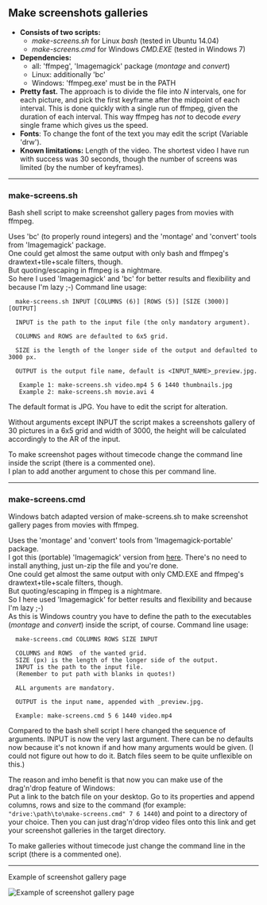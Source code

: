 ## Make screenshots galleries
- __Consists of two scripts:__  
  - *make-screens.sh* for Linux *bash* (tested in Ubuntu 14.04)
  - *make-screens.cmd* for Windows *CMD.EXE* (tested in Windows 7)  
- __Dependencies:__  
  - all: 'ffmpeg', 'Imagemagick' package (*montage* and *convert*) 
  - Linux: additionally 'bc'  
  - Windows: 'ffmpeg.exe' must be in the PATH
- __Pretty fast.__ The approach is to divide the file into *N* intervals, one for each picture, and pick the first keyframe after the midpoint of each interval. This is done quickly with a single run of ffmpeg, given the duration of each interval. This way ffmpeg has *not* to decode *every* single frame which gives us the speed.  
- __Fonts__: To change the font of the text you may edit the script (Variable 'drw').
- __Known limitations:__ Length of the video. The shortest video I have run with success was 30 seconds, though the number of screens was limited (by the number of keyframes).  

---  

### make-screens.sh
Bash shell script to make screenshot gallery pages from movies with ffmpeg.  

Uses 'bc' (to properly round integers) and the 'montage' and 'convert' tools from 'Imagemagick' package.  
One could get almost the same output with only bash and ffmpeg's drawtext+tile+scale filters, though.  
But quoting/escaping in ffmpeg is a nightmare.  
So here I used 'Imagemagick' and 'bc' for better results and flexibility and because I'm lazy ;-)
Command line usage: 
~~~
  make-screens.sh INPUT [COLUMNS (6)] [ROWS (5)] [SIZE (3000)] [OUTPUT]

  INPUT is the path to the input file (the only mandatory argument).

  COLUMNS and ROWS are defaulted to 6x5 grid.

  SIZE is the length of the longer side of the output and defaulted to 3000 px.

  OUTPUT is the output file name, default is <INPUT_NAME>_preview.jpg.

   Example 1: make-screens.sh video.mp4 5 6 1440 thumbnails.jpg
   Example 2: make-screens.sh movie.avi 4
~~~
The default format is JPG. You have to edit the script for alteration.  

Without arguments except INPUT the script makes a screenshots gallery of 30 pictures in a 6x5 grid and width of 3000, the height will be calculated accordingly to the AR of the input.

To make screenshot pages without timecode change the command line inside the script (there is a commented one).  
I plan to add another argument to chose this per command line.

---  

### make-screens.cmd
Windows batch adapted version of make-screens.sh to make screenshot gallery pages from movies with ffmpeg.

Uses the 'montage' and 'convert' tools from 'Imagemagick-portable' package.  
I got this (portable) 'Imagemagick' version from [here](https://sourceforge.net/projects/imagemagick/). There's no need to install anything, just un-zip the file and you're done.  
One could get almost the same output with only CMD.EXE and ffmpeg's drawtext+tile+scale filters, though.  
But quoting/escaping in ffmpeg is a nightmare.  
So I here used 'Imagemagick' for better results and flexibility and because I'm lazy ;-)  
As this is Windows country you have to define the path to the executables (*montage* and *convert*) inside the script, of course.
Command line usage:
~~~
  make-screens.cmd COLUMNS ROWS SIZE INPUT

  COLUMNS and ROWS  of the wanted grid.  
  SIZE (px) is the length of the longer side of the output.  
  INPUT is the path to the input file.  
  (Remember to put path with blanks in quotes!)  

  ALL arguments are mandatory.

  OUTPUT is the input name, appended with _preview.jpg.

  Example: make-screens.cmd 5 6 1440 video.mp4
~~~
Compared to the bash shell script I here changed the sequence of arguments. INPUT is now the very last argument. There can be no defaults now because it's not known if and how many arguments would be given. (I could not figure out how to do it. Batch files seem to be quite unflexible on this.)  

The reason and imho benefit is that now you can make use of the drag'n'drop feature of Windows:  
Put a link to the batch file on your desktop. Go to its properties and append columns, rows and size to the command (for example:  `"drive:\path\to\make-screens.cmd" 7 6 1440`) and point to a directory of your choice. Then you can just drag'n'drop video files onto this link and get your screenshot galleries in the target directory.  

To make galleries without timecode just change the command line in the script (there is a commented one).

---
Example of screenshot gallery page

![Example of screenshot gallery page](https://user-images.githubusercontent.com/23389748/31731887-cd9bf856-b436-11e7-90b1-efb2f713a074.jpg)
